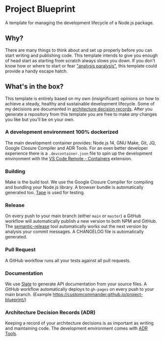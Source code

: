 # Project Blueprint

A template for managing the development lifecycle of a Node.js package.

## Why?

There are many things to think about and set up properly before you can start writing and publishing code. This template intends to give you enough of head start as starting from scratch always slows you down. If you don't know how or where to start or fear ["analysis paralysis"](https://en.wikipedia.org/wiki/Analysis_paralysis), this template could provide a handy escape hatch.

## What's in the box?

This template is entirely based on my own (insignificant) opinions on how to achieve a steady, healthy and sustainable development lifecycle. Some of my decisions are documented in [architecture decision records](https://cognitect.com/blog/2011/11/15/documenting-architecture-decisions). After you generate a repository from this template you are free to make _any_ changes you like but you'll be on your own.

### A development environment 100% dockerized

The main development container provides: Node.js 14, GNU Make, Git, JQ, Google Closure Compiler and ADR Tools. For an even better developer experience there is a `.devcontainer.json` file to spin up the development environment with the [VS Code Remote - Containers](https://code.visualstudio.com/docs/remote/containers) extension.

### Building

Make is the build tool. We use the Google Closure Compiler for compiling and bundling your Node.js library. A browser bundle is automatically generated too. [Tape](https://github.com/substack/tape) is used for testing.

### Release

On every push to your main branch (either `main` or `master`) a GitHub workflow will automatically publish a new version to both NPM and GitHub. The [semantic-release](https://github.com/semantic-release/semantic-release) tool automatically works out the next version by analysis your commit messages. A CHANGELOG file is automatically generated.

### Pull Request

A GitHub workflow runs all your tests against all pull requests.

### Documentation

We use [Slate](https://github.com/slatedocs/slate) to generate API documentation from your source files. A GitHub workflow automatically deploys to `gh-pages` on every push to your main branch. (Example https://customcommander.github.io/project-blueprint/)

### Architecture Decision Records (ADR)

Keeping a record of your architecture decisions is as important as writing and maintaining code. The development environment comes with [ADR Tools](https://github.com/npryce/adr-tools).